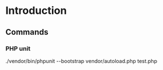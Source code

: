 # Introduction #

## Commands ##

### PHP unit ###

 ./vendor/bin/phpunit --bootstrap vendor/autoload.php test.php